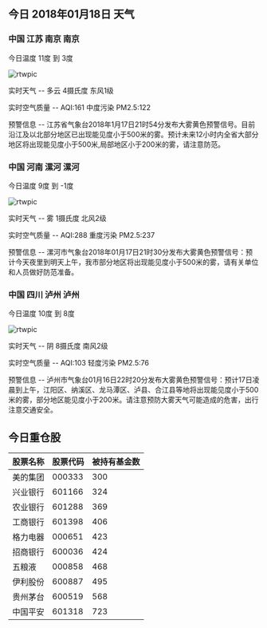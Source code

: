 ## 今日 2018年01月18日 天气
### 中国 江苏 南京 南京

今日温度 11度 到 3度

![rtwpic](http://app1.showapi.com/weather/icon/night/01.png)

实时天气 -- 多云 4摄氏度 东风1级

实时空气质量 -- AQI:161 中度污染 PM2.5:122

预警信息 -- 江苏省气象台2018年1月17日21时54分发布大雾黄色预警信号。目前沿江及以北部分地区已出现能见度小于500米的雾。预计未来12小时内全省大部分地区将出现能见度小于500米,局部地区小于200米的雾，请注意防范。
    
### 中国 河南 漯河 漯河

今日温度 9度 到 -1度

![rtwpic](http://app1.showapi.com/weather/icon/night/18.png)

实时天气 -- 雾 1摄氏度 北风2级

实时空气质量 -- AQI:288 重度污染 PM2.5:237

预警信息 -- 漯河市气象台2018年01月17日21时30分发布大雾黄色预警信号：预计今天夜里到明天上午，我市部分地区将出现能见度小于500米的雾，请有关单位和人员做好防范准备。
    
### 中国 四川 泸州 泸州

今日温度 10度 到 8度

![rtwpic](http://app1.showapi.com/weather/icon/night/02.png)

实时天气 -- 阴 8摄氏度 南风2级

实时空气质量 -- AQI:103 轻度污染 PM2.5:76

预警信息 -- 泸州市气象台01月16日22时20分发布大雾黄色预警信号：预计17日凌晨到上午，江阳区、纳溪区、龙马潭区、泸县、合江县等地将出现能见度小于500米的雾，部分地区能见度小于200米。请注意预防大雾天气可能造成的危害，出行注意交通安全。
    
## 今日重仓股 

|股票名称|股票代码|被持有基金数|
|---|---|---|
|美的集团|000333|300|
|兴业银行|601166|324|
|农业银行|601288|369|
|工商银行|601398|406|
|格力电器|000651|423|
|招商银行|600036|424|
|五粮液|000858|468|
|伊利股份|600887|495|
|贵州茅台|600519|568|
|中国平安|601318|723|
